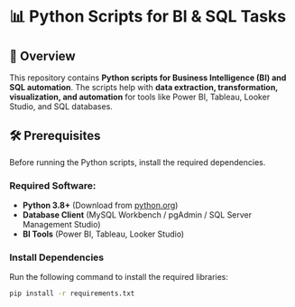 # 📊 Python Scripts for BI & SQL Tasks

## 📌 Overview
This repository contains **Python scripts for Business Intelligence (BI) and SQL automation**. The scripts help with **data extraction, transformation, visualization, and automation** for tools like Power BI, Tableau, Looker Studio, and SQL databases.

## 🛠 Prerequisites
Before running the Python scripts, install the required dependencies.

### **Required Software:**
- **Python 3.8+** (Download from [python.org](https://www.python.org/))
- **Database Client** (MySQL Workbench / pgAdmin / SQL Server Management Studio)
- **BI Tools** (Power BI, Tableau, Looker Studio)

### **Install Dependencies**
Run the following command to install the required libraries:
```sh
pip install -r requirements.txt

